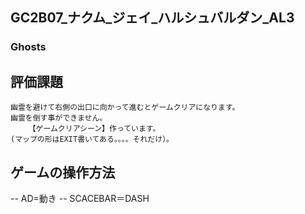 
## GC2B07_ナクム_ジェイ_ハルシュバルダン_AL3
### Ghosts

## 評価課題
    幽霊を避けて右側の出口に向かって進むとゲームクリアになります。
    幽霊を倒す事ができません。
        【ゲームクリアシーン】作っています。
    (マップの形はEXIT書いてある。。。。それだけ）。


##  ゲームの操作方法
  -- AD=動き
  -- SCACEBAR＝DASH








